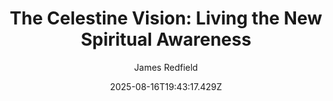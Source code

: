 ---
title: "The Celestine Vision: Living the New Spiritual Awareness"
date: "2025-08-16T19:43:17.429Z"
author: "James Redfield"
read_year: "NO"
recommendation: '3'
url: /bookshelf/the-celestine-vision-living-the-new-spiritual-awareness
---